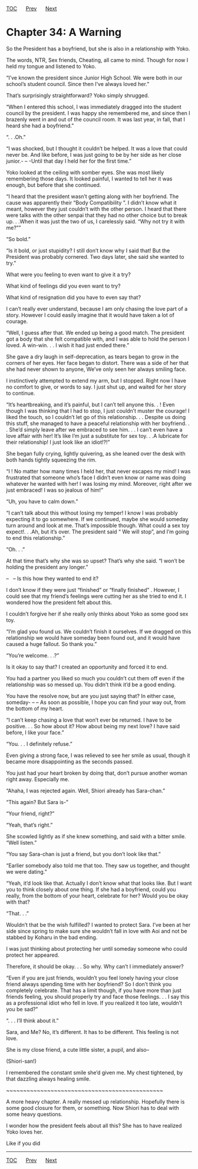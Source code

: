 [TOC](../readme.md)&nbsp;&nbsp;&nbsp;&nbsp;&nbsp;&nbsp;[Prev](0032_Chapter.md)&nbsp;&nbsp;&nbsp;&nbsp;&nbsp;&nbsp;[Next](0034_Chapter.md)



# Chapter 34: A Warning

So the President has a boyfriend, but she is also in a relationship with
Yoko.

The words, NTR, Sex friends, Cheating, all came to mind. Though for now
I held my tongue and listened to Yoko.

“I’ve known the president since Junior High School. We were both in our
school’s student council. Since then I’ve always loved her.”

That’s surprisingly straightforward? Yoko simply shrugged.

“When I entered this school, I was immediately dragged into the student
council by the president. I was happy she remembered me, and since then
I brazenly went in and out of the council room. It was last year, in
fall, that I heard she had a boyfriend.”

“. . .Oh.”

“I was shocked, but I thought it couldn’t be helped. It was a love that
could never be. And like before, I was just going to be by her side as
her close junior.- – -Until that day I held her for the first time.”

Yoko looked at the ceiling with somber eyes. She was most likely
remembering those days. It looked painful, I wanted to tell her it was
enough, but before that she continued.

“I heard that the president wasn’t getting along with her boyfriend. The
cause was apparently their “Body Compatibility ”. I didn’t know what it
meant, however they just couldn’t with the other person. I heard that
there were talks with the other senpai that they had no other choice but
to break up. . .When it was just the two of us, I carelessly said. “Why
not try it with me?””

“So bold.”

“Is it bold, or just stupidity? I still don’t know why I said that! But
the President was probably cornered. Two days later, she said she wanted
to try.”

What were you feeling to even want to give it a try?

What kind of feelings did you even want to try?

What kind of resignation did you have to even say that?

I can’t really ever understand, because I am only chasing the love part
of a story. However I could easily imagine that it would have taken a
lot of courage.

“Well, I guess after that. We ended up being a good match. The president
got a body that she felt compatible with, and I was able to hold the
person I loved. A win-win. . . I wish it had just ended there.”

She gave a dry laugh in self-deprecation, as tears began to grow in the
corners of her eyes. Her face began to distort. There was a side of her
that she had never shown to anyone, We’ve only seen her always smiling
face.

I instinctively attempted to extend my arm, but I stopped. Right now I
have no comfort to give, or words to say. I just shut up, and waited for
her story to continue.

“It’s heartbreaking, and it’s painful, but I can’t tell anyone this. . !
Even though I was thinking that I had to stop, I just couldn’t muster
the courage! I liked the touch, so I couldn’t let go of this
relationship. . . Despite us doing this stuff, she managed to have a
peaceful relationship with her boyfriend. . . She’d simply leave after
we embraced to see him. . . I can’t even have a love affair with her!
It’s like I’m just a substitute for sex toy. . .A lubricate for their
relationship! I just look like an idiot!?!”

She began fully crying, lightly quivering, as she leaned over the desk
with both hands tightly squeezing the rim.

“I ! No matter how many times I held her, that never escapes my mind! I
was frustrated that someone who’s face I didn’t even know or name was
doing whatever he wanted with her! I was losing my mind. Moreover, right
after we just embraced! I was so jealous of him!”

“Uh, you have to calm down.”

“I can’t talk about this without losing my temper! I know I was probably
expecting it to go somewhere. If we continued, maybe she would someday
turn around and look at me. That’s impossible though. What could a sex
toy expect!. . .Ah, but it’s over. The president said “ We will stop”,
and I’m going to end this relationship.”

“Oh. . .”

At that time that’s why she was so upset? That’s why she said. “I won’t
be holding the president any longer.”

–   – Is this how they wanted to end it?

I don’t know if they were just “finished” or “finally finished” .
However, I could see that my friend’s feelings were cutting her as she
tried to end it. I wondered how the president felt about this.

I couldn’t forgive her if she really only thinks about Yoko as some good
sex toy.

“I’m glad you found us. We couldn’t finish it ourselves. If we dragged
on this relationship we would have someday been found out, and it would
have caused a huge fallout. So thank you.”

“You’re welcome. . .?”

Is it okay to say that? I created an opportunity and forced it to end.

You had a partner you liked so much you couldn’t cut them off even if
the relationship was so messed up. You didn’t think it’d be a good
ending.

You have the resolve now, but are you just saying that? In either case,
someday- – – As soon as possible, I hope you can find your way out, from
the bottom of my heart.

“I can’t keep chasing a love that won’t ever be returned. I have to be
positive. . . So how about it? How about being my next love? I have said
before, I like your face.”

“You. . . I definitely refuse.”

Even giving a strong face, I was relieved to see her smile as usual,
though it became more disappointing as the seconds passed.

You just had your heart broken by doing that, don’t pursue another woman
right away. Especially me.

“Ahaha, I was rejected again. Well, Shiori already has Sara-chan.”

“This again? But Sara is-”

“Your friend, right?”

“Yeah, that’s right.”

She scowled lightly as if she knew something, and said with a bitter
smile. “Well listen.”

“You say Sara-chan is just a friend, but you don’t look like that.”

“Earlier somebody also told me that too. They saw us together, and
thought we were dating.”

“Yeah, it’d look like that. Actually I don’t know what that looks like.
But I want you to think closely about one thing. If she had a boyfriend,
could you really, from the bottom of your heart, celebrate for her?
Would you be okay with that?

“That. . .”

Wouldn’t that be the wish fulfilled? I wanted to protect Sara. I’ve been
at her side since spring to make sure she wouldn’t fall in love with Aoi
and not be stabbed by Koharu in the bad ending.

I was just thinking about protecting her until someday someone who could
protect her appeared.

Therefore, it should be okay. . . So why. Why can’t I immediately
answer?

“Even if you are just friends, wouldn’t you feel lonely having your
close friend always spending time with her boyfriend? So I don’t think
you completely celebrate. That has a limit though, if you have more than
just friends feeling, you should properly try and face those feelings. .
. I say this as a professional idiot who fell in love. If you realized
it too late, wouldn’t you be sad?”

“. . . I’ll think about it.”

Sara, and Me? No, it’s different. It has to be different. This feeling
is not love. 

She is my close friend, a cute little sister, a pupil, and also–

(Shiori-san!)

I remembered the constant smile she’d given me. My chest tightened, by
that dazzling always healing smile.

\~\~\~\~\~\~\~\~\~\~\~\~\~\~\~\~\~\~\~\~\~\~\~\~\~\~\~\~\~\~\~\~\~\~\~\~\~\~\~\~\~\~\~\~\~~

A more heavy chapter. A really messed up relationship. Hopefully there
is some good closure for them, or something. Now Shiori has to deal with
some heavy questions. 

I wonder how the president feels about all this? She has to have
realized Yoko loves her.

Like if you did


---
[TOC](../readme.md)&nbsp;&nbsp;&nbsp;&nbsp;&nbsp;&nbsp;[Prev](0032_Chapter.md)&nbsp;&nbsp;&nbsp;&nbsp;&nbsp;&nbsp;[Next](0034_Chapter.md)

